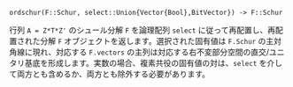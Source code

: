 ```
ordschur(F::Schur, select::Union{Vector{Bool},BitVector}) -> F::Schur
```

行列 `A = Z*T*Z'` のシュール分解 `F` を論理配列 `select` に従って再配置し、再配置された分解 `F` オブジェクトを返します。選択された固有値は `F.Schur` の主対角線に現れ、対応する `F.vectors` の主列は対応する右不変部分空間の直交/ユニタリ基底を形成します。実数の場合、複素共役の固有値の対は、`select` を介して両方とも含めるか、両方とも除外する必要があります。
